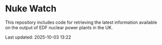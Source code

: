 # Nuke Watch

This repository includes code for retrieving the latest information available on the output of EDF nuclear power plants in the UK.

Last updated: 2025-10-03 13:22